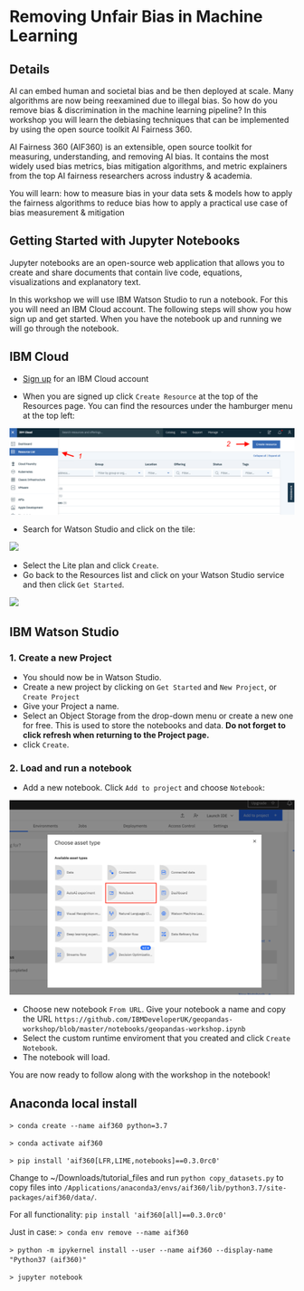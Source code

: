 # Removing Unfair Bias in Machine Learning

## Details

AI can embed human and societal bias and be then deployed at scale. Many algorithms are now being reexamined due to illegal bias. So how do you remove bias & discrimination in the machine learning pipeline? In this workshop you will learn the debiasing techniques that can be implemented by using the open source toolkit AI Fairness 360.

AI Fairness 360 (AIF360) is an extensible, open source toolkit for measuring, understanding, and removing AI bias. It contains the most widely used bias metrics, bias mitigation algorithms, and metric explainers from the top AI fairness researchers across industry & academia.

You will learn:
how to measure bias in your data sets & models
how to apply the fairness algorithms to reduce bias
how to apply a practical use case of bias measurement & mitigation

## Getting Started with Jupyter Notebooks

Jupyter notebooks are an open-source web application that allows you to create and share documents that contain live code, equations, visualizations and explanatory text.

In this workshop we will use IBM Watson Studio to run a notebook. For this you will need an IBM Cloud account. The following steps will show you how sign up and get started. When you have the notebook up and running we will go through the notebook.

## IBM Cloud

- [Sign up](http://ibm.biz/ai_fair_workshop) for an IBM Cloud account

- When you are signed up click `Create Resource` at the top of the Resources page. You can find the resources under the hamburger menu at the top left:

![](https://github.com/IBMDeveloperUK/python-geopandas-workshop/blob/master/images/Create_resource.png)

- Search for Watson Studio and click on the tile:

![](https://github.com/IBMDeveloperUK/jupyter-notebooks-101/blob/master/images/studio.png)

- Select the Lite plan and click `Create`.
- Go back to the Resources list and click on your Watson Studio service and then click `Get Started`.

![](https://github.com/IBMDeveloperUK/jupyter-notebooks-101/blob/master/images/launch.png)

## IBM Watson Studio

### 1. Create a new Project

- You should now be in Watson Studio.
- Create a new project by clicking on `Get Started` and `New Project`, or `Create Project`
- Give your Project a name.
- Select an Object Storage from the drop-down menu or create a new one for free. This is used to store the notebooks and data. **Do not forget to click refresh when returning to the Project page.**
- click `Create`.  

### 2. Load and run a notebook

- Add a new notebook. Click `Add to project` and choose `Notebook`:

![](https://github.com/IBMDeveloperUK/python-geopandas-workshop/blob/master/images/notebook.png)

- Choose new notebook `From URL`. Give your notebook a name and copy the URL `https://github.com/IBMDeveloperUK/geopandas-workshop/blob/master/notebooks/geopandas-workshop.ipynb`
- Select the custom runtime enviroment that you created and click `Create Notebook`.
- The notebook will load.

You are now ready to follow along with the workshop in the notebook!

## Anaconda local install

`> conda create --name aif360 python=3.7`

`> conda activate aif360`

`> pip install 'aif360[LFR,LIME,notebooks]==0.3.0rc0'`

Change to ~/Downloads/tutorial_files and run `python copy_datasets.py` to copy files into `/Applications/anaconda3/envs/aif360/lib/python3.7/site-packages/aif360/data/`.

For all functionality: `pip install 'aif360[all]==0.3.0rc0'`

Just in case: `> conda env remove --name aif360`

`> python -m ipykernel install --user --name aif360 --display-name "Python37 (aif360)"`

`> jupyter notebook`
